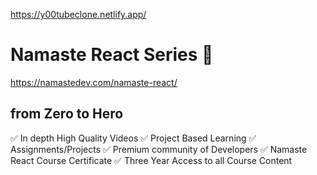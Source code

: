 
https://y00tubeclone.netlify.app/ 

# Namaste React Series 🚀
https://namastedev.com/namaste-react/
## from Zero to Hero
✅ In depth High Quality Videos
✅ Project Based Learning
✅ Assignments/Projects
✅ Premium community of Developers
✅ Namaste React Course Certificate
✅ Three Year Access to all Course Content

